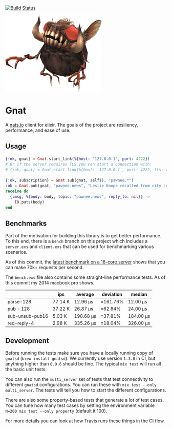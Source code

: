 [![Build Status](https://travis-ci.org/mmmries/gnat.svg?branch=master)](https://travis-ci.org/mmmries/gnat)

![gnat](gnat.png)

# Gnat

A [nats.io](https://nats.io/) client for elixir.
The goals of the project are resiliency, performance, and ease of use.

## Usage

```elixir
{:ok, gnat} = Gnat.start_link(%{host: '127.0.0.1', port: 4222})
# Or if the server requires TLS you can start a connection with:
# {:ok, gnat} = Gnat.start_link(%{host: '127.0.0.1', port: 4222, tls: true})

{:ok, subscription} = Gnat.sub(gnat, self(), "pawnee.*")
:ok = Gnat.pub(gnat, "pawnee.news", "Leslie Knope recalled from city council (Jammed)")
receive do
  {:msg, %{body: body, topic: "pawnee.news", reply_to: nil}} ->
    IO.puts(body)
end
```

## Benchmarks

Part of the motivation for building this library is to get better performance.
To this end, there is a `bench` branch on this project which includes a `server.exs` and `client.exs` that can be used for benchmarking various scenarios.

As of this commit, the [latest benchmark on a 16-core server](https://gist.github.com/mmmries/08fe44fdd47a6f8838936f41170f270a) shows that you can make 70k+ requests per second.

The `bench.exs` file also contains some straight-line performance tests.
As of this commit my 2014 macbook pro shows.

|   | ips | average | deviation | median |
| - | --- | ------- | --------- | ------ |
| parse-128 | 77.14 K | 12.96 μs | ±161.76% | 12.00 μs |
| pub - 128 | 37.22 K | 26.87 μs | ±62.84% | 24.00 μs |
| sub-unsub-pub16 | 5.03 K | 198.68 μs | ±37.81% | 184.00 μs |
| req-reply-4 | 2.98 K | 335.26 μs | ±18.04% | 326.00 μs |

## Development

Before running the tests make sure you have a locally running copy of `gnatsd` (`brew install gnatsd`).
We currently use version `1.3.0` in CI, but anything higher than `0.9.6` should be fine.
The typical `mix test` will run all the basic unit tests.

You can also run the `multi_server` set of tests that test connectivity to different
`gnatsd` configurations. You can run these with `mix test --only multi_server`.
The tests will tell you how to start the different configurations.

There are also some property-based tests that generate a lot of test cases.
You can tune how many test cases by setting the environment variable `N=200 mix test --only property` (default it 100).

For more details you can look at how Travis runs these things in the CI flow.
